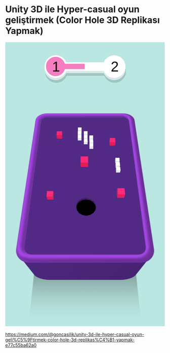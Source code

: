 # Unity 3D ile Hyper-casual oyun geliştirmek (Color Hole 3D Replikası Yapmak)

![Image of Yaktocat](https://github.com/goncasilik/ColorHole_Replica/blob/master/4b1850a7-0889-4de0-b64f-3e0825310cba%20(1).jpg)

https://medium.com/@goncasilik/unity-3d-ile-hyper-casual-oyun-geli%C5%9Ftirmek-color-hole-3d-replikas%C4%B1-yapmak-e77c55ba62a0
